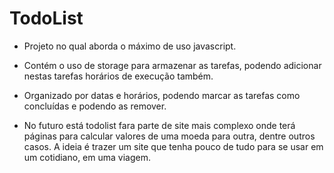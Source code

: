 # TodoList

- Projeto no qual aborda o máximo de uso javascript.

- Contém o uso de storage para armazenar as tarefas, podendo adicionar nestas tarefas horários de execução também.

- Organizado por datas e horários, podendo marcar as tarefas como concluídas e podendo as remover.

- No futuro está todolist fara parte de site mais complexo onde terá páginas para calcular valores de uma moeda para outra, dentre outros casos. A ideia é trazer um site que tenha pouco de tudo para se usar em um cotidiano, em uma viagem.
